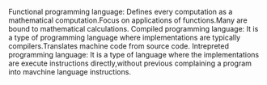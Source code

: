 Functional programming language:
  Defines every computation as a mathematical computation.Focus on applications of functions.Many are bound to mathematical calculations.
Compiled programming language:
   It is a type of programming language where implementations are typically compilers.Translates machine code from source code.
Intrepreted programming language:
  It is a type of  language where the implementations are execute instructions directly,without previous complaining a program into mavchine language instructions.
